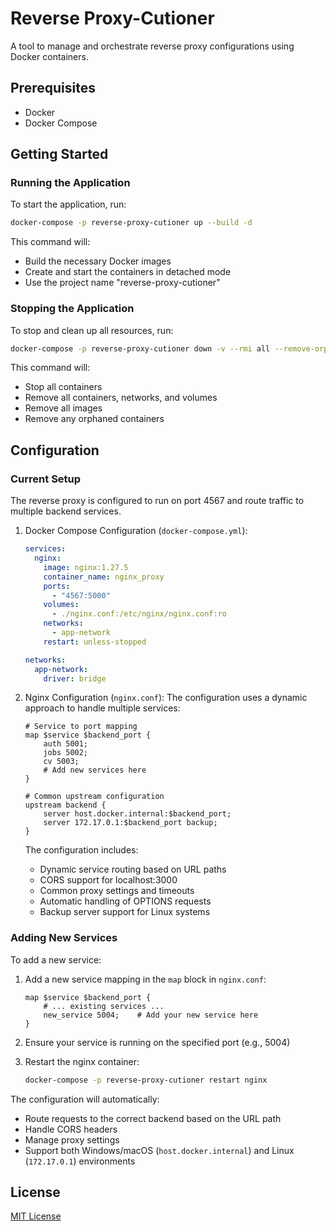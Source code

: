 # Reverse Proxy-Cutioner

A tool to manage and orchestrate reverse proxy configurations using Docker containers.

## Prerequisites

- Docker
- Docker Compose

## Getting Started

### Running the Application

To start the application, run:

```bash
docker-compose -p reverse-proxy-cutioner up --build -d
```

This command will:
- Build the necessary Docker images
- Create and start the containers in detached mode
- Use the project name "reverse-proxy-cutioner"

### Stopping the Application

To stop and clean up all resources, run:

```bash
docker-compose -p reverse-proxy-cutioner down -v --rmi all --remove-orphans
```

This command will:
- Stop all containers
- Remove all containers, networks, and volumes
- Remove all images
- Remove any orphaned containers

## Configuration

### Current Setup

The reverse proxy is configured to run on port 4567 and route traffic to multiple backend services.

1. Docker Compose Configuration (`docker-compose.yml`):
   ```yaml
   services:
     nginx:
       image: nginx:1.27.5
       container_name: nginx_proxy
       ports:
         - "4567:5000"
       volumes:
         - ./nginx.conf:/etc/nginx/nginx.conf:ro
       networks:
         - app-network
       restart: unless-stopped

   networks:
     app-network:
       driver: bridge
   ```

2. Nginx Configuration (`nginx.conf`):
   The configuration uses a dynamic approach to handle multiple services:

   ```nginx
   # Service to port mapping
   map $service $backend_port {
       auth 5001;
       jobs 5002;
       cv 5003;
       # Add new services here
   }

   # Common upstream configuration
   upstream backend {
       server host.docker.internal:$backend_port;
       server 172.17.0.1:$backend_port backup;
   }
   ```

   The configuration includes:
   - Dynamic service routing based on URL paths
   - CORS support for localhost:3000
   - Common proxy settings and timeouts
   - Automatic handling of OPTIONS requests
   - Backup server support for Linux systems

### Adding New Services

To add a new service:

1. Add a new service mapping in the `map` block in `nginx.conf`:
   ```nginx
   map $service $backend_port {
       # ... existing services ...
       new_service 5004;    # Add your new service here
   }
   ```

2. Ensure your service is running on the specified port (e.g., 5004)

3. Restart the nginx container:
   ```bash
   docker-compose -p reverse-proxy-cutioner restart nginx
   ```

The configuration will automatically:
- Route requests to the correct backend based on the URL path
- Handle CORS headers
- Manage proxy settings
- Support both Windows/macOS (`host.docker.internal`) and Linux (`172.17.0.1`) environments

## License

[MIT License](LICENSE)

